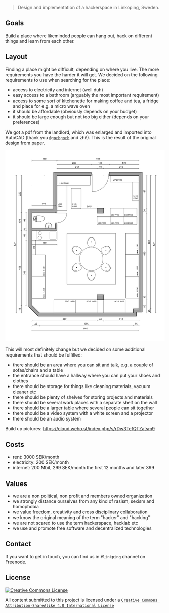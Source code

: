 > Design and implementation of a hackerspace in Linköping, Sweden.

## Goals

Build a place where likeminded people can hang out, hack on different things and learn from each other.

## Layout

Finding a place might be difficult, depending on where you live. The more requirements you have the harder it will get. We decided on the following requirements to use when searching for the place:

* access to electricity and internet (well duh)
* easy access to a bathroom (arguably the most important requirement)
* access to some sort of kitchenette for making coffee and tea, a fridge and place for e.g. a micro wave oven
* it should be affordable (obviously depends on your budget)
* it should be large enough but not too big either (depends on your preferences)

We got a pdf from the landlord, which was enlarged and imported into AutoCAD (thank you [`@gorhgorh`](https://github.com/gorhgorh) and zhi!). This is the result of the original design from paper.

![Layout](images/layout.png)

This will most definitely change but we decided on some additional requirements that should be fulfilled:

* there should be an area where you can sit and talk, e.g. a couple of sofas/chairs and a table
* the entrance should have a hallway where you can put your shoes and clothes
* there should be storage for things like cleaning materials, vacuum cleaner etc
* there should be plenty of shelves for storing projects and materials
* there should be several work places with a separate shelf on the wall
* there should be a larger table where several people can sit together
* there should be a video system with a white screen and a projector
* there should be an audio system

Build up pictures: https://cloud.weho.st/index.php/s/rDw3TefQTZatsm9

## Costs

* rent: 3000 SEK/month
* electricity: 200 SEK/month
* internet: 200 Mbit, 299 SEK/month the first 12 months and later 399

## Values

* we are a non political, non profit and members owned organization
* we strongly distance ourselves from any kind of rasism, sexism and homophobia
* we value freedom, creativity and cross disciplinary collaboration
* we know the original meaning of the term "hacker" and "hacking"
* we are not scared to use the term hackerspace, hacklab etc
* we use and promote free software and decentralized technologies

## Contact

If you want to get in touch, you can find us in `#linkping` channel on Freenode.

## License

<a rel="license" href="https://creativecommons.org/licenses/by-sa/4.0/"><img alt="Creative Commons License" style="border-width:0" src="https://i.creativecommons.org/l/by-sa/4.0/88x31.png" /></a>

All content submitted to this project is licensed under a [`Creative Commons Attribution-ShareAlike 4.0 International License`](https://creativecommons.org/licenses/by-sa/4.0/)
